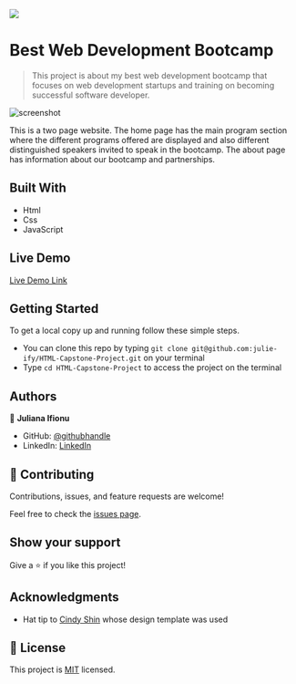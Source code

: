 ![](https://img.shields.io/badge/Microverse-blueviolet)

# Best Web Development Bootcamp

> This project is about my best web development bootcamp that focuses on web development startups and training on becoming successful software developer.

![screenshot](./images/screenshot.png)

This is a two page website. The home page has the main program section where the different programs offered are displayed and also different distinguished speakers invited to speak in the bootcamp. The about page has information about our bootcamp and partnerships.

## Built With

- Html
- Css
- JavaScript

## Live Demo

[Live Demo Link](https://julie-ify.github.io/HTML-Capstone-Project/)

## Getting Started

To get a local copy up and running follow these simple steps.

- You can clone this repo by typing `git clone git@github.com:julie-ify/HTML-Capstone-Project.git` on your terminal
- Type `cd HTML-Capstone-Project` to access the project on the terminal

## Authors

👤 **Juliana Ifionu**

- GitHub: [@githubhandle](https://github.com/julie-ify)
- LinkedIn: [LinkedIn](https://www.linkedin.com/in/juliana-ifionu-4a9492212/)

## 🤝 Contributing

Contributions, issues, and feature requests are welcome!

Feel free to check the [issues page](https://github.com/julie-ify/HTML-Capstone-Project/issues).

## Show your support

Give a ⭐️ if you like this project!

## Acknowledgments

- Hat tip to [Cindy Shin](https://www.behance.net/adagio07) whose design template was used

## 📝 License

This project is [MIT](./MIT.md) licensed.
